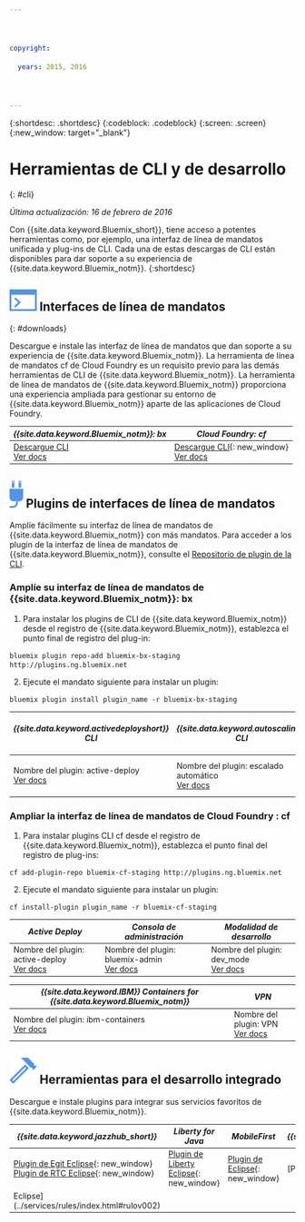```yaml
---

 

copyright:

  years: 2015, 2016

 

---
```


{:shortdesc: .shortdesc}
{:codeblock: .codeblock}
{:screen: .screen}
{:new_window: target="_blank"}

# Herramientas de CLI y de desarrollo
{: #cli}

*Última actualización: 16 de febrero de 2016*

Con {{site.data.keyword.Bluemix_short}}, tiene acceso a potentes herramientas como, por ejemplo, una interfaz de línea de mandatos unificada y plug-ins de CLI. Cada una de estas descargas de CLI están disponibles para dar soporte a su experiencia de {{site.data.keyword.Bluemix_notm}}.
{:shortdesc}

## ![Interfaces de línea de mandatos](./images/CLI.svg) Interfaces de línea de mandatos
{: #downloads}

Descargue e instale las interfaz de línea de mandatos que dan soporte a su experiencia de
{{site.data.keyword.Bluemix_notm}}. La herramienta de línea de mandatos cf de Cloud Foundry es un requisito previo para las demás herramientas de CLI de {{site.data.keyword.Bluemix_notm}}. La herramienta de línea de mandatos de {{site.data.keyword.Bluemix_notm}} proporciona
una experiencia ampliada para gestionar su entorno de {{site.data.keyword.Bluemix_notm}} aparte de las aplicaciones de Cloud Foundry.


| *{{site.data.keyword.Bluemix_notm}}: bx* | *Cloud Foundry: cf* |
|---------------------|---------------|
| [Descargue CLI](http://clis.ng.bluemix.net/) <br> [Ver docs](./reference/bluemix_cli/index.html)|  [Descargue CLI](https://github.com/cloudfoundry/cli/releases){: new_window}  <br> [Ver docs](./reference/cfcommands/index.html) |


## ![Plugins de interfaces de línea de mandatos](./images/CLI_Plugin.svg) Plugins de interfaces de línea de mandatos

Amplíe fácilmente su interfaz de línea de mandatos de {{site.data.keyword.Bluemix_notm}} con más mandatos. Para acceder
a los plugin de la interfaz de línea de mandatos de {{site.data.keyword.Bluemix_notm}}, consulte el
[Repositorio de plugin de la CLI](http://plugins.ng.bluemix.net/). 

### Amplíe su interfaz de línea de mandatos de {{site.data.keyword.Bluemix_notm}}: bx

1. Para instalar los plugins de CLI de {{site.data.keyword.Bluemix_notm}} desde el registro de {{site.data.keyword.Bluemix_notm}}, establezca el punto final de registro del plug-in:
```
bluemix plugin repo-add bluemix-bx-staging http://plugins.ng.bluemix.net
```
2. Ejecute el mandato siguiente para instalar un plugin:
```
bluemix plugin install plugin_name -r bluemix-bx-staging
```

| *{{site.data.keyword.activedeployshort}} CLI* | *{{site.data.keyword.autoscaling}} CLI* | *Grupos de seguridad de red* |
|-----|-----|-----|
| Nombre del plugin: active-deploy <br> [Ver docs](../services/ActiveDeploy/cli.html#cli) | Nombre del plugin: escalado automático <br> [Ver docs](./plugins/auto-scaling/index.html) |  Nombre de plugin: nsg <br> [Ver docs](./plugins/networksecuritygroups/index.html)  |


### Ampliar la interfaz de línea de mandatos de Cloud Foundry : cf

1. Para instalar plugins CLI cf desde el registro de {{site.data.keyword.Bluemix_notm}}, establezca el punto final del registro de plug-ins:
```
cf add-plugin-repo bluemix-cf-staging http://plugins.ng.bluemix.net
```
2. Ejecute el mandato siguiente para instalar un plugin:
```
cf install-plugin plugin_name -r bluemix-cf-staging
```

| *Active Deploy* | *Consola de administración* | *Modalidad de desarrollo* |
|-----------------|-----------------|-----------------|
| Nombre del plugin: active-deploy <br>  [Ver docs](../services/ActiveDeploy/cli.html#cli) |  Nombre del plugin: bluemix-admin <br> [Ver docs](../cli/plugins/bluemix_admin/index.html) | Nombre del plugin: dev_mode <br> [Ver docs](./plugins/dev_mode/index.html) |

| *{{site.data.keyword.IBM}} Containers for {{site.data.keyword.Bluemix_notm}}* | *VPN* |
|-----------------|-----------------|
| Nombre del plugin: ibm-containers <br> [Ver docs](https://www.{DomainName}/docs/containers/container_cli_cfic.html#container_cli_cfic) | Nombre del plugin: VPN <br> [Ver docs](./plugins/vpn/index.html) |

<!-- View docs link for bluemix-admin plug-in cannot go live until December time frame. Check in with Michelle -->


## ![Herramientas para el desarrollo integrado](./images/Integrated_Dev_Tools.svg) Herramientas para el desarrollo integrado

Descargue e instale plugins para integrar sus servicios favoritos de {{site.data.keyword.Bluemix_notm}}.

| *{{site.data.keyword.jazzhub_short}}* | *Liberty for Java* | *MobileFirst* | *{{site.data.keyword.rules_short}}* |
|-------------|----------|----------|----------|
| [Plugin de Egit Eclipse](https://hub.jazz.net/docs/reference/gitclient/#eclipse_using_egit){: new_window} <br> [Plugin de RTC Eclipse](https://hub.jazz.net/docs/reference/gitclient/#eclipse_using_rtc){: new_window} | [Plugin de Liberty Eclipse](https://developer.ibm.com/wasdev/downloads/liberty-profile-using-eclipse/){: new_window} | [Plugin de Eclipse](https://marketplace.eclipse.org/content/ibm-mobilefirst-platform-studio){: new_window} | [Plugin de Rules Designer
Eclipse](../services/rules/index.html#rulov002) |
